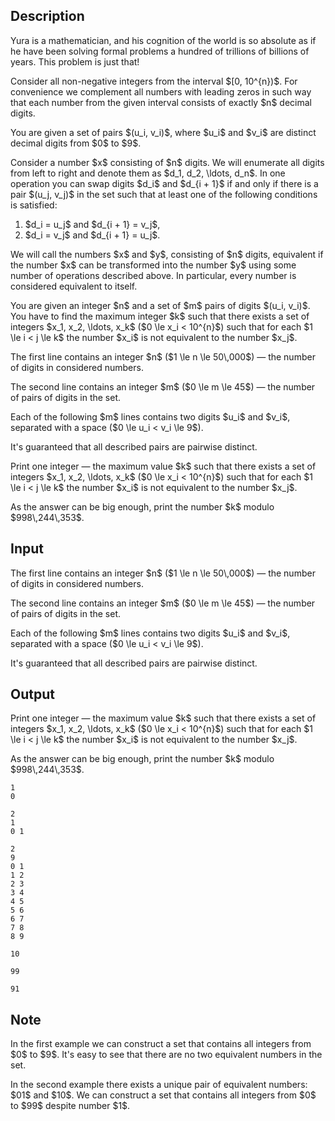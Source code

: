 ## Description

<div><p>Yura is a mathematician, and his cognition of the world is so absolute as if he have been solving formal problems a hundred of trillions of billions of years. This problem is just that!</p><p>Consider all non-negative integers from the interval $[0, 10^{n})$. For convenience we complement all numbers with leading zeros in such way that each number from the given interval consists of exactly $n$ decimal digits.</p><p>You are given a set of pairs $(u_i, v_i)$, where $u_i$ and $v_i$ are distinct decimal digits from $0$ to $9$.</p><p>Consider a number $x$ consisting of $n$ digits. We will enumerate all digits from left to right and denote them as $d_1, d_2, \ldots, d_n$. In one operation you can swap digits $d_i$ and $d_{i + 1}$ if and only if there is a pair $(u_j, v_j)$ in the set such that at least one of the following conditions is satisfied:</p><ol> <li> $d_i = u_j$ and $d_{i + 1} = v_j$, </li><li> $d_i = v_j$ and $d_{i + 1} = u_j$. </li></ol><p>We will call the numbers $x$ and $y$, consisting of $n$ digits, <span class="tex-font-style-it">equivalent</span> if the number $x$ can be transformed into the number $y$ using some number of operations described above. In particular, every number is considered equivalent to itself.</p><p>You are given an integer $n$ and a set of $m$ pairs of digits $(u_i, v_i)$. You have to find the maximum integer $k$ such that there exists a set of integers $x_1, x_2, \ldots, x_k$ ($0 \le x_i &lt; 10^{n}$) such that for each $1 \le i &lt; j \le k$ the number $x_i$ is <span class="tex-font-style-bf">not</span> equivalent to the number $x_j$.</p></div><div class="input-specification"><p>The first line contains an integer $n$ ($1 \le n \le 50\,000$)&nbsp;— the number of digits in considered numbers.</p><p>The second line contains an integer $m$ ($0 \le m \le 45$)&nbsp;— the number of pairs of digits in the set.</p><p>Each of the following $m$ lines contains two digits $u_i$ and $v_i$, separated with a space ($0 \le u_i &lt; v_i \le 9$).</p><p>It's guaranteed that all described pairs are pairwise distinct.</p></div><div class="output-specification"><p>Print one integer&nbsp;— the maximum value $k$ such that there exists a set of integers $x_1, x_2, \ldots, x_k$ ($0 \le x_i &lt; 10^{n}$) such that for each $1 \le i &lt; j \le k$ the number $x_i$ is <span class="tex-font-style-bf">not</span> equivalent to the number $x_j$.</p><p>As the answer can be big enough, print the number $k$ modulo $998\,244\,353$.</p></div>

## Input

<p>The first line contains an integer $n$ ($1 \le n \le 50\,000$)&nbsp;— the number of digits in considered numbers.</p><p>The second line contains an integer $m$ ($0 \le m \le 45$)&nbsp;— the number of pairs of digits in the set.</p><p>Each of the following $m$ lines contains two digits $u_i$ and $v_i$, separated with a space ($0 \le u_i &lt; v_i \le 9$).</p><p>It's guaranteed that all described pairs are pairwise distinct.</p>

## Output

<p>Print one integer&nbsp;— the maximum value $k$ such that there exists a set of integers $x_1, x_2, \ldots, x_k$ ($0 \le x_i &lt; 10^{n}$) such that for each $1 \le i &lt; j \le k$ the number $x_i$ is <span class="tex-font-style-bf">not</span> equivalent to the number $x_j$.</p><p>As the answer can be big enough, print the number $k$ modulo $998\,244\,353$.</p>





```input1
1
0
```




```input2
2
1
0 1
```




```input3
2
9
0 1
1 2
2 3
3 4
4 5
5 6
6 7
7 8
8 9
```




```output1
10
```




```output2
99
```




```output3
91
```



## Note

<p>In the first example we can construct a set that contains all integers from $0$ to $9$. It's easy to see that there are no two equivalent numbers in the set.</p><p>In the second example there exists a unique pair of equivalent numbers: $01$ and $10$. We can construct a set that contains all integers from $0$ to $99$ despite number $1$.</p>
